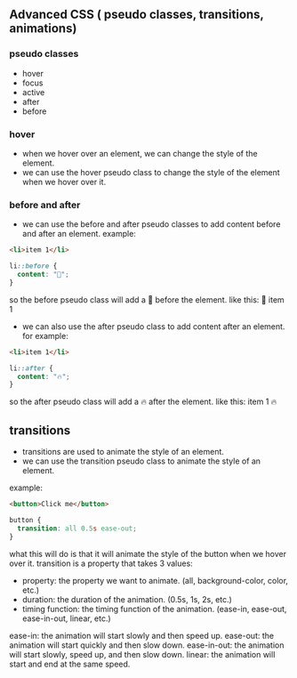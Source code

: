 ## Advanced CSS ( pseudo classes, transitions, animations)

### pseudo classes

- hover
- focus
- active
- after
- before

### hover

- when we hover over an element, we can change the style of the element.
- we can use the hover pseudo class to change the style of the element when we hover over it.

### before and after

- we can use the before and after pseudo classes to add content before and after an element.
example:

```html
<li>item 1</li>
```

```css
li::before {
  content: "🚀";
}
```
so the before pseudo class will add a 🚀 before the element. 
like this: 🚀 item 1

- we can also use the after pseudo class to add content after an element.
for example:

```html
<li>item 1</li>
```

```css
li::after {
  content: "🔥";
}
```
so the after pseudo class will add a 🔥 after the element.
like this: item 1 🔥


## transitions

- transitions are used to animate the style of an element.
- we can use the transition pseudo class to animate the style of an element.

example:

```html
<button>Click me</button>
```

```css
button {
  transition: all 0.5s ease-out;
}
```
 what this will do is that it will animate the style of the button when we hover over it.
 transition is a property that takes 3 values:
 - property: the property we want to animate. (all, background-color, color, etc.)
 - duration: the duration of the animation. (0.5s, 1s, 2s, etc.)
 - timing function: the timing function of the animation. (ease-in, ease-out, ease-in-out, linear, etc.)

ease-in: the animation will start slowly and then speed up.
ease-out: the animation will start quickly and then slow down.
ease-in-out: the animation will start slowly, speed up, and then slow down.
linear: the animation will start and end at the same speed.

